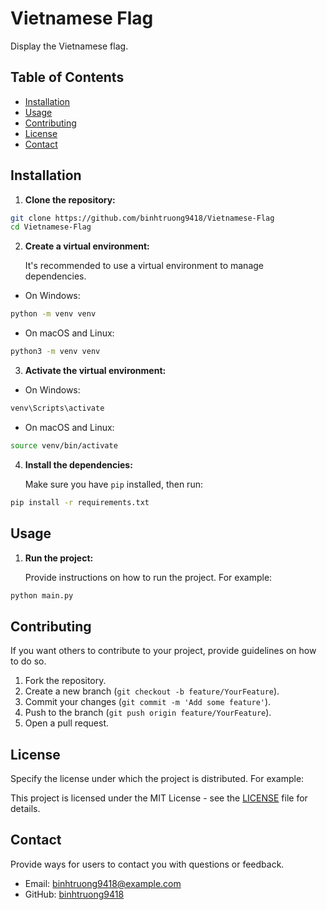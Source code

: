 # Vietnamese Flag

Display the Vietnamese flag.

## Table of Contents

- [Installation](#installation)
- [Usage](#usage)
- [Contributing](#contributing)
- [License](#license)
- [Contact](#contact)

## Installation

1. **Clone the repository:**
```bash
git clone https://github.com/binhtruong9418/Vietnamese-Flag
cd Vietnamese-Flag
```

2. **Create a virtual environment:**

    It's recommended to use a virtual environment to manage dependencies.
    
- On Windows:
```bash
python -m venv venv
```

   - On macOS and Linux:
```bash
python3 -m venv venv
```

3. **Activate the virtual environment:**

- On Windows:

```bash
venv\Scripts\activate
```
- On macOS and Linux:

 ```bash
source venv/bin/activate
```


4. **Install the dependencies:**

   Make sure you have `pip` installed, then run:

```bash
pip install -r requirements.txt
```

## Usage

1. **Run the project:**

   Provide instructions on how to run the project. For example:

```bash
python main.py
```

## Contributing

If you want others to contribute to your project, provide guidelines on how to do so.

1. Fork the repository.
2. Create a new branch (`git checkout -b feature/YourFeature`).
3. Commit your changes (`git commit -m 'Add some feature'`).
4. Push to the branch (`git push origin feature/YourFeature`).
5. Open a pull request.

## License

Specify the license under which the project is distributed. For example:

This project is licensed under the MIT License - see the [LICENSE](LICENSE) file for details.

## Contact

Provide ways for users to contact you with questions or feedback.

- Email: binhtruong9418@example.com
- GitHub: [binhtruong9418](https://github.com/binhtruong9418)
